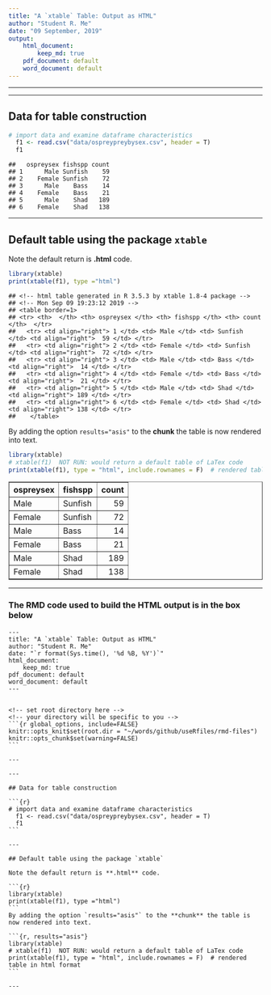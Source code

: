 ```yaml
---
title: "A `xtable` Table: Output as HTML"
author: "Student R. Me"
date: "09 September, 2019"
output: 
    html_document:
        keep_md: true
    pdf_document: default
    word_document: default
---
```



<!-- set root directory here --> 
<!-- your directory will be specific to you -->


---

---

## Data for table construction


```r
# import data and examine dataframe characteristics
  f1 <- read.csv("data/ospreypreybysex.csv", header = T)
  f1
```

```
##   ospreysex fishspp count
## 1      Male Sunfish    59
## 2    Female Sunfish    72
## 3      Male    Bass    14
## 4    Female    Bass    21
## 5      Male    Shad   189
## 6    Female    Shad   138
```

---

## Default table using the package `xtable`

Note the default return is **.html** code.


```r
library(xtable)
print(xtable(f1), type ="html")
```

```
## <!-- html table generated in R 3.5.3 by xtable 1.8-4 package -->
## <!-- Mon Sep 09 19:23:12 2019 -->
## <table border=1>
## <tr> <th>  </th> <th> ospreysex </th> <th> fishspp </th> <th> count </th>  </tr>
##   <tr> <td align="right"> 1 </td> <td> Male </td> <td> Sunfish </td> <td align="right">  59 </td> </tr>
##   <tr> <td align="right"> 2 </td> <td> Female </td> <td> Sunfish </td> <td align="right">  72 </td> </tr>
##   <tr> <td align="right"> 3 </td> <td> Male </td> <td> Bass </td> <td align="right">  14 </td> </tr>
##   <tr> <td align="right"> 4 </td> <td> Female </td> <td> Bass </td> <td align="right">  21 </td> </tr>
##   <tr> <td align="right"> 5 </td> <td> Male </td> <td> Shad </td> <td align="right"> 189 </td> </tr>
##   <tr> <td align="right"> 6 </td> <td> Female </td> <td> Shad </td> <td align="right"> 138 </td> </tr>
##    </table>
```

By adding the option `results="asis"` to the **chunk** the table is now rendered into text.


```r
library(xtable)
# xtable(f1)  NOT RUN: would return a default table of LaTex code
print(xtable(f1), type = "html", include.rownames = F)  # rendered table in html format
```

<!-- html table generated in R 3.5.3 by xtable 1.8-4 package -->
<!-- Mon Sep 09 19:23:12 2019 -->
<table border=1>
<tr> <th> ospreysex </th> <th> fishspp </th> <th> count </th>  </tr>
  <tr> <td> Male </td> <td> Sunfish </td> <td align="right">  59 </td> </tr>
  <tr> <td> Female </td> <td> Sunfish </td> <td align="right">  72 </td> </tr>
  <tr> <td> Male </td> <td> Bass </td> <td align="right">  14 </td> </tr>
  <tr> <td> Female </td> <td> Bass </td> <td align="right">  21 </td> </tr>
  <tr> <td> Male </td> <td> Shad </td> <td align="right"> 189 </td> </tr>
  <tr> <td> Female </td> <td> Shad </td> <td align="right"> 138 </td> </tr>
   </table>

---

### The RMD code used to build the HTML output is in the box below

    ---
    title: "A `xtable` Table: Output as HTML"
    author: "Student R. Me"
    date: "`r format(Sys.time(), '%d %B, %Y')`"
    html_document:
        keep_md: true
    pdf_document: default
    word_document: default 
    ---
    
    
    <!-- set root directory here --> 
    <!-- your directory will be specific to you -->
    ```{r global_options, include=FALSE}
    knitr::opts_knit$set(root.dir = "~/words/github/useRfiles/rmd-files")
    knitr::opts_chunk$set(warning=FALSE)
    ```
    
    ---
    
    ---
    
    ## Data for table construction
    
    ```{r}
    # import data and examine dataframe characteristics
      f1 <- read.csv("data/ospreypreybysex.csv", header = T)
      f1
    ```
    
    ---
    
    ## Default table using the package `xtable`
    
    Note the default return is **.html** code.
    
    ```{r}
    library(xtable)
    print(xtable(f1), type ="html")
    ```
    By adding the option `results="asis"` to the **chunk** the table is now rendered into text.

    ```{r, results="asis"}
    library(xtable)
    # xtable(f1)  NOT RUN: would return a default table of LaTex code
    print(xtable(f1), type = "html", include.rownames = F)  # rendered table in html format
    ```
    
    ---

